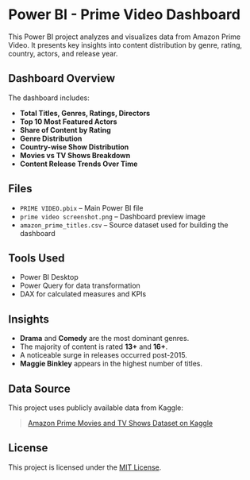 # Power BI - Prime Video Dashboard

This Power BI project analyzes and visualizes data from Amazon Prime Video. It presents key insights into content distribution by genre, rating, country, actors, and release year.

## Dashboard Overview

The dashboard includes:
- **Total Titles, Genres, Ratings, Directors**
- **Top 10 Most Featured Actors**
- **Share of Content by Rating**
- **Genre Distribution**
- **Country-wise Show Distribution**
- **Movies vs TV Shows Breakdown**
- **Content Release Trends Over Time**

## Files
- `PRIME VIDEO.pbix` – Main Power BI file
- `prime video screenshot.png` – Dashboard preview image
- `amazon_prime_titles.csv` – Source dataset used for building the dashboard

## Tools Used
- Power BI Desktop
- Power Query for data transformation
- DAX for calculated measures and KPIs

## Insights
- **Drama** and **Comedy** are the most dominant genres.
- The majority of content is rated **13+** and **16+**.
- A noticeable surge in releases occurred post-2015.
- **Maggie Binkley** appears in the highest number of titles.

## Data Source
This project uses publicly available data from Kaggle:
> [Amazon Prime Movies and TV Shows Dataset on Kaggle](https://www.kaggle.com/datasets/shivamb/amazon-prime-movies-and-tv-shows)

## License
This project is licensed under the [MIT License](LICENSE).


